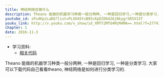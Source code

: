 ```yaml
---
title: 神经网络在做什么
description: Theano 能做的机器学习种类一般分两种, 一种是回归学习,一种是分类学习. 大家可以下载代码自己看看theano, 神经网络是如何进行分类学习的.
youtube_id: sPu4KpzLaDQ?list=PLXO45tsB95cKpDID642AjNkygrSR5X15T
youku_link: http://v.youku.com/v_show/id_XMTY2MTU4MzM4MA==.html?f=27743371&o=1
chapter: 1
date: 2016-11-3
---
```

* 学习资料:
  * [相关代码](https://github.com/MorvanZhou/tutorials/blob/master/theanoTUT/theano3_what_does_ML_do.py)
  
Theano 能做的机器学习种类一般分两种, 一种是回归学习,
一种是分类学习. 大家可以下载代码自己看看theano, 
神经网络是如何进行分类学习的.

  

